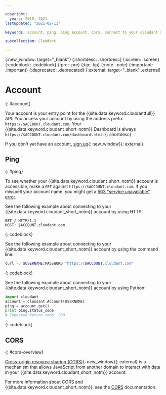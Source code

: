 ```yaml
---

copyright:
  years: 2015, 2021
lastupdated: "2021-02-11"

keywords: account, ping, ping account, cors, connect to your cloudant account

subcollection: Cloudant

---
```


{:new_window: target="_blank"}
{:shortdesc: .shortdesc}
{:screen: .screen}
{:codeblock: .codeblock}
{:pre: .pre}
{:tip: .tip}
{:note: .note}
{:important: .important}
{:deprecated: .deprecated}
{:external: target="_blank" .external}

<!-- Acrolinx: 2020-04-23 -->

# Account
{: #account}

Your account is your entry point for the {{site.data.keyword.cloudantfull}} API.
You access your account by using the address prefix
`https://$ACCOUNT.cloudant.com`.
Your {{site.data.keyword.cloudant_short_notm}} Dashboard is always
`https://$ACCOUNT.cloudant.com/dashboard.html`.
{: shortdesc}

If you don't yet have an account, [sign up](https://cloudant.com/sign-up/){: new_window}{: external}.

## Ping
{:  #ping}

To see whether your {{site.data.keyword.cloudant_short_notm}} account is accessible,
make a `GET` against `https://$ACCOUNT.cloudant.com`.
If you misspell your account name,
you might get a [503 "service unavailable" error](/docs/Cloudant?topic=Cloudant-http#http-status-codes).

See the following example about connecting to your {{site.data.keyword.cloudant_short_notm}} account by using HTTP:

```HTTP
GET / HTTP/1.1
HOST: $ACCOUNT.cloudant.com
```
{: codeblock}

See the following example about connecting to your {{site.data.keyword.cloudant_short_notm}} account by using the command line:

```sh
curl -u $USERNAME:PASSWORD "https://$ACCOUNT.cloudant.com"
```
{: codeblock}

<!--

*See the following example about connecting to your {{site.data.keyword.cloudant_short_notm}} account by using Javascript:*

```javascript
var nano = require('nano');
var account = nano("https://$USERNAME:$PASSWORD@$ACCOUNT.cloudant.com");
account.request(function (err, body) {
	if (!err) {
		console.log(body);
	}
});
```
{: codeblock}

-->

See the following example about connecting to your {{site.data.keyword.cloudant_short_notm}} account by using Python:

```python
import cloudant
account = cloudant.Account(USERNAME)
ping = account.get()
print ping.status_code
# Expected return code: 200
```
{: codeblock}

## CORS
{: #cors-overview}

[Cross-origin resource sharing (CORS)](https://www.w3.org/wiki/CORS){: new_window}{: external} is a
mechanism that allows JavaScript from another domain to interact with data in
your {{site.data.keyword.cloudant_short_notm}} account.

For more information about CORS and {{site.data.keyword.cloudant_short_notm}}, see the [CORS](/docs/Cloudant?topic=Cloudant-cors#cors) documentation.
